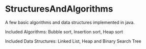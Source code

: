 # StructuresAndAlgorithms

A few basic algorithms and data structures implemented in java.

Included Algorithms: Bubble sort, Insertion sort, Heap sort

Included Data Structures: Linked List, Heap and Binary Search Tree
